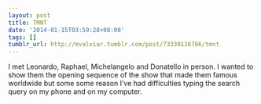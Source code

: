 ```yaml
---
layout: post
title: TMNT
date: '2014-01-15T03:59:28+08:00'
tags: []
tumblr_url: http://mvalviar.tumblr.com/post/73330116766/tmnt
---
```

I met Leonardo, Raphael, Michelangelo and Donatello in person. I wanted to show them the opening sequence of the show that made them famous worldwide but some some reason I’ve had difficulties typing the search query on my phone and on my computer.
